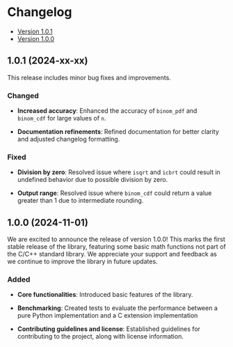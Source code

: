 # Changelog

- [Version 1.0.1](#100-2024-xx-xx)
- [Version 1.0.0](#100-2024-11-01)

## 1.0.1 (2024-xx-xx)

This release includes minor bug fixes and improvements.

### Changed

- **Increased accuracy**: Enhanced the accuracy of `binom_pdf` and `binom_cdf`
for large values of `n`.

- **Documentation refinements**: Refined documentation for better clarity and
adjusted changelog formatting.

### Fixed

- **Division by zero**: Resolved issue where `isqrt` and `icbrt` could result
in undefined behavior due to possible division by zero.

- **Output range**: Resolved issue where `binom_cdf` could return a value
greater than 1 due to intermediate rounding.

## 1.0.0 (2024-11-01)

We are excited to announce the release of version 1.0.0! This marks the first
stable release of the library, featuring some basic math functions not part
of the C/C++ standard library. We appreciate your support and feedback as we
continue to improve the library in future updates.

### Added

- **Core functionalities**: Introduced basic features of the library.

- **Benchmarking**: Created tests to evaluate the performance between a pure
Python implementation and a C extension implementation

- **Contributing guidelines and license**: Established guidelines for
contributing to the project, along with license information.
